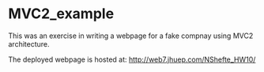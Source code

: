 # MVC2_example

This was an exercise in writing a webpage for a fake compnay using MVC2 architecture.

The deployed webpage is hosted at:
http://web7.jhuep.com/NShefte_HW10/
